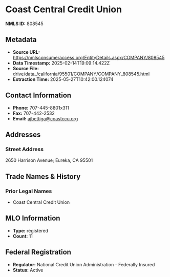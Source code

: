 # Coast Central Credit Union

**NMLS ID:** 808545

## Metadata
- **Source URL:** https://nmlsconsumeraccess.org/EntityDetails.aspx/COMPANY/808545
- **Data Timestamp:** 2025-02-14T19:09:14.422Z
- **Source File:** drive/data_/california/95501/COMPANY/COMPANY_808545.html
- **Extraction Time:** 2025-05-27T10:42:00.124074

## Contact Information
- **Phone:** 707-445-8801x311
- **Fax:** 707-442-2532
- **Email:** ajbettiga@coastccu.org

## Addresses
### Street Address
2650 Harrison Avenue; Eureka, CA 95501

## Trade Names & History
### Prior Legal Names
- Coast Central Credit Union

## MLO Information
- **Type:** registered
- **Count:** 11

## Federal Registration
- **Regulator:** National Credit Union Administration - Federally Insured
- **Status:** Active
